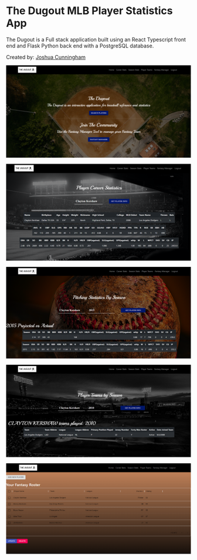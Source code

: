 # The Dugout MLB Player Statistics App

The Dugout is a Full stack application built using an React Typescript front end and Flask Python back end with a PostgreSQL database.

Created by: [Joshua Cunningham](https://www.linkedin.com/in/joshua-cunningham-wa/)

![Site Image Example](https://github.com/jcnghm/The-Dugout-App/blob/master/src/assets/images/github5.PNG)

![Site Image Example](https://github.com/jcnghm/The-Dugout-App/blob/master/src/assets/images/github1.PNG)

![Site Image Example](https://github.com/jcnghm/The-Dugout-App/blob/master/src/assets/images/github2.PNG)

![Site Image Example](https://github.com/jcnghm/The-Dugout-App/blob/master/src/assets/images/github3.PNG)

![Site Image Example](https://github.com/jcnghm/The-Dugout-App/blob/master/src/assets/images/github4.PNG)


